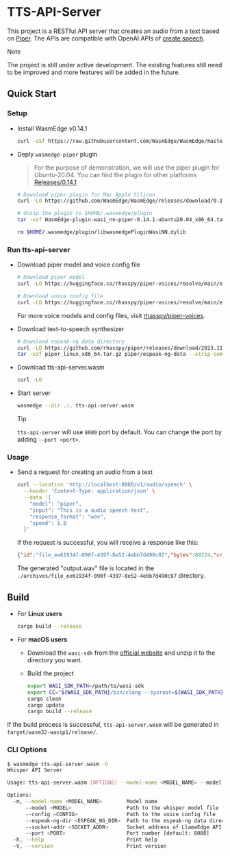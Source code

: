 # TTS-API-Server

This project is a RESTful API server that creates an audio from a text based on [Piper](https://github.com/rhasspy/piper). The APIs are compatible with OpenAI APIs of [create speech](https://platform.openai.com/docs/api-reference/audio/createSpeech).

> [!NOTE]
> The project is still under active development. The existing features still need to be improved and more features will be added in the future.

## Quick Start

### Setup

- Install WasmEdge v0.14.1

  ```bash
  curl -sSf https://raw.githubusercontent.com/WasmEdge/WasmEdge/master/utils/install_v2.sh | bash -s -- -v 0.14.1
  ```

- Deply `wasmedge-piper` plugin

  > For the purpose of demonstration, we will use the piper plugin for Ubuntu-20.04. You can find the plugin for other platforms [Releases/0.14.1](https://github.com/WasmEdge/WasmEdge/releases/tag/0.14.1)

  ```bash
  # Download piper plugin for Mac Apple Silicon
  curl -LO https://github.com/WasmEdge/WasmEdge/releases/download/0.14.1/WasmEdge-plugin-wasi_nn-piper-0.14.1-ubuntu20.04_x86_64.tar.gz

  # Unzip the plugin to $HOME/.wasmedge/plugin
  tar -xzf WasmEdge-plugin-wasi_nn-piper-0.14.1-ubuntu20.04_x86_64.tar.gz -C $HOME/.wasmedge/plugin

  rm $HOME/.wasmedge/plugin/libwasmedgePluginWasiNN.dylib
  ```

### Run tts-api-server

- Download piper model and voice config file

  ```bash
  # Download piper model
  curl -LO https://huggingface.co/rhasspy/piper-voices/resolve/main/en/en_US/lessac/medium/en_US-lessac-medium.onnx

  # Download voice config file
  curl -LO https://huggingface.co/rhasspy/piper-voices/resolve/main/en/en_US/lessac/medium/en_US-lessac-medium.onnx.json
  ```

  For more voice models and config files, visit [rhasspy/piper-voices](https://huggingface.co/rhasspy/piper-voices).

- Download text-to-speech synthesizer

  ```bash
  # Download espeak-ng data directory
  curl -LO https://github.com/rhasspy/piper/releases/download/2023.11.14-2/piper_linux_x86_64.tar.gz
  tar -xzf piper_linux_x86_64.tar.gz piper/espeak-ng-data --strip-components=1
  ```

- Download tts-api-server.wasm

  ```bash
  curl -LO
  ```

- Start server

  ```bash
  wasmedge --dir .:. tts-api-server.wasm
  ```

  > [!TIP]
  > `tts-api-server` will use `8080` port by default. You can change the port by adding `--port <port>`.

### Usage

- Send a request for creating an audio from a text

  ```bash
  curl --location 'http://localhost:8080/v1/audio/speech' \
    --header 'Content-Type: application/json' \
    --data '{
      "model": "piper",
      "input": "This is a audio speech test",
      "response_format": "wav",
      "speed": 1.0
    }'
  ```

  If the request is successful, you will receive a response like this:

  ```json
  {"id":"file_ee61934f-090f-4397-8e52-4ebb7d490c87","bytes":88224,"created_aename":"output.wav","object":"file","purpose":"assistants_output"}
  ```

  The generated "output.wav" file is located in the `./archives/file_ee61934f-090f-4397-8e52-4ebb7d490c87` directory.

## Build

- For **Linux users**

  ```bash
  cargo build --release
  ```

- For **macOS users**

  - Download the `wasi-sdk` from the [official website](https://github.com/WebAssembly/wasi-sdk/releases) and unzip it to the directory you want.

  - Build the project

    ```bash
    export WASI_SDK_PATH=/path/to/wasi-sdk
    export CC="${WASI_SDK_PATH}/bin/clang --sysroot=${WASI_SDK_PATH}/share/wasi-sysroot"
    cargo clean
    cargo update
    cargo build --release
    ```

If the build process is successful, `tts-api-server.wasm` will be generated in `target/wasm32-wasip1/release/`.

### CLI Options

```bash
$ wasmedge tts-api-server.wasm -h
Whisper API Server

Usage: tts-api-server.wasm [OPTIONS] --model-name <MODEL_NAME> --model <MODEL> --config <CONFIG> --espeak-ng-dir <ESPEAK_NG_DIR>

Options:
  -m, --model-name <MODEL_NAME>        Model name
      --model <MODEL>                  Path to the whisper model file
      --config <CONFIG>                Path to the voice config file
      --espeak-ng-dir <ESPEAK_NG_DIR>  Path to the espeak-ng data directory
      --socket-addr <SOCKET_ADDR>      Socket address of LlamaEdge API Server instance. For example, `0.0.0.0:8080`
      --port <PORT>                    Port number [default: 8080]
  -h, --help                           Print help
  -V, --version                        Print version
```